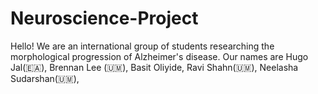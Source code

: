 # Neuroscience-Project
Hello!
We are an international group of students researching the morphological progression of Alzheimer's disease. 
Our names are Hugo Jal(🇪🇦), Brennan Lee (🇺🇲), Basit Oliyide, Ravi Shahn(🇺🇲), Neelasha Sudarshan(🇺🇲),
